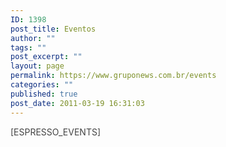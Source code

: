 ```yaml
---
ID: 1398
post_title: Eventos
author: ""
tags: ""
post_excerpt: ""
layout: page
permalink: https://www.gruponews.com.br/events
categories: ""
published: true
post_date: 2011-03-19 16:31:03
---
```

<span style="color: #444444;">[ESPRESSO_EVENTS]</span>